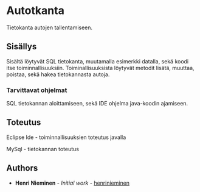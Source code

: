# Autotkanta
Tietokanta autojen tallentamiseen.

## Sisällys

Sisältä löytyvät SQL tietokanta, muutamalla esimerkki datalla, sekä koodi itse toiminnallisuuksiin. Toiminallisuuksista löytyvät
metodit lisätä, muuttaa, poistaa, sekä hakea tietokannasta autoja.

### Tarvittavat ohjelmat

SQL tietokannan aloittamiseen, sekä IDE ohjelma java-koodin ajamiseen.

## Toteutus

Eclipse Ide - toiminnallisuuksien toteutus javalla

MySql - tietokannan toteutus

## Authors

* **Henri Nieminen** - *Initial work* - [henrinieminen](https://github.com/henrinieminen)

